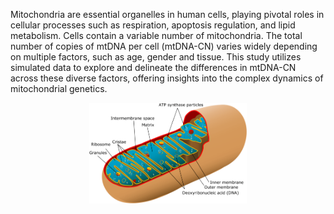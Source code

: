 Mitochondria are essential organelles in human cells, playing pivotal roles in cellular processes such as respiration, apoptosis regulation, and lipid metabolism. Cells contain a variable number of mitochondria. The total number of copies of mtDNA per cell (mtDNA-CN) varies widely depending on multiple factors, such as age, gender and tissue. This study utilizes simulated data to explore and delineate the differences in mtDNA-CN across these diverse factors, offering insights into the complex dynamics of mitochondrial genetics.

<div align="center">
    <img src="https://github.com/Captain-Pam/mtDNA-CN/blob/main/images/mtDNA.png" width = "50%" >
</div>

